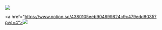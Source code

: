  <a href="mailto:sjy06238@naver.com">
   <img src="https://img.shields.io/badge/Gmail-d14836?style=flat-square&logo=Gmail&logoColor=white&link=leegm1798@naver.com"/>
</a>

<a href="https://www.notion.so/4380105eeb904899824c9c479edd8035?pvs=4“><img src="https://img.shields.io/badge/Instagram-E4405F?style=flat-square&logo=Instagram&logoColor=white&link=https://www.notion.so/4380105eeb904899824c9c479edd8035?pvs=4"/></a>




